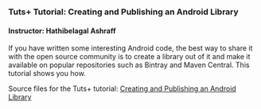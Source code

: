 ### Tuts+ Tutorial: Creating and Publishing an Android Library

#### Instructor: Hathibelagal Ashraff

If you have written some interesting Android code, the best way to share it with the open source community is to create a library out of it and make it available on popular repositories such as Bintray and Maven Central. This tutorial shows you how.

Source files for the Tuts+ tutorial: [Creating and Publishing an Android Library](http://code.tutsplus.com/tutorials/creating-and-publishing-an-android-library--cms-24582)
